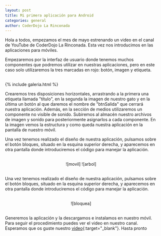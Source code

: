 ```yaml
---
layout: post
title: Mi primera aplicación para Android
categories: general
author: CoderDojo La Rinconada
---
```


Hola a todos, empezamos el mes de mayo estrenando un video en el canal de YouTube de CoderDojo La Rinconada. Esta vez nos introducimos en las aplicaciones para móviles.

Empezaremos por la interfaz de usuario donde tenemos muchos componentes que podremos utilizar  en nuestras aplicaciones, pero en este caso solo utilizaremos la tres marcadas en rojo: botón, imagen y etiqueta.

<br>
{% include galeria.html %}
<br>

Crearemos tres disposiciones horizontales, arrastrando a la primera una etiqueta llamada "título", en la segunda la imagen de nuestro gato y en la última un botón al que daremos el nombre de "btnSalida" que cerrará nuestra aplicación. Además, en la sección de medios utilizaremos un componente no visible de sonido. Subiremos al almacén nuestro archivos de imagen y sonido para posteriormente asignarlos a cada componente. En la imagen vemos la estructura y como queda nuestra aplicación en la pantalla de nuestro móvil.




Una vez tenemos realizado el diseño de nuestra aplicación, pulsamos sobre el botón bloques, situado en la esquina superior derecha, y aparecemos en otra pantalla donde introduciremos el código para manejar la aplicación. 


<br>
<span style="display:block;text-align:center">![movil] ![arbol] </span>
<br>

Una vez tenemos realizado el diseño de nuestra aplicación, pulsamos sobre el botón bloques, situado en la esquina superior derecha, y aparecemos en otra pantalla donde introduciremos el código para manejar la aplicación.


<br>
<span style="display:block;text-align:center">![bloquea]</span>
<br>

Generemos la aplicación y la descargamos e instalamos en nuestro móvil. Para seguir el procedimiento puedes ver el video en nuestro canal. Esperamos que os guste nuestro [video](https://youtu.be/pvLgA83FpuE){:target="_blank"}. Hasta pronto
 

[gato]:/images/gato.jpeg
[medios]:/images/medios.png
[arbol]:/images/arbol.png
[movil]:/images/movil.png
[bloquea]:/images/bloquea.png






